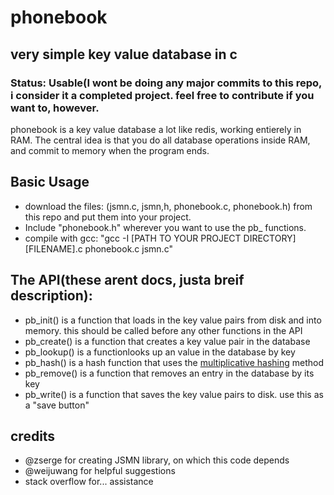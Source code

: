 # phonebook
## very simple key value database in c

### Status: Usable(I wont be doing any major commits to this repo, i consider it a completed project. feel free to contribute if you want to, however.

phonebook is a key value database a lot like redis, working entierely in RAM. The central idea is that you do all database operations inside RAM, and commit to memory when the program ends.

## Basic Usage

- download the files: (jsmn.c, jsmn,h, phonebook.c, phonebook.h) from this repo and put them into your project.
- Include "phonebook.h" wherever you want to use the pb_ functions.
- compile with gcc: "gcc -I [PATH TO YOUR PROJECT DIRECTORY] [FILENAME].c phonebook.c jsmn.c"

## The API(these arent docs, justa breif description):

- pb_init() is a function that loads in the key value pairs from disk and into memory. this should be called before any other functions in the API
- pb_create() is a function that creates a key value pair in the database
- pb_lookup() is a functionlooks up an value in the database by key
- pb_hash() is a hash function that uses the [multiplicative hashing](https://www.youtube.com/watch?v=BmKMzAt2Gjc) method
- pb_remove() is a function that removes an entry in the database by its key
- pb_write() is a function that saves the key value pairs to disk. use this as a "save button" 

## credits

- @zserge for creating JSMN library, on which this code depends
- @weijuwang for helpful suggestions
- stack overflow for... assistance
